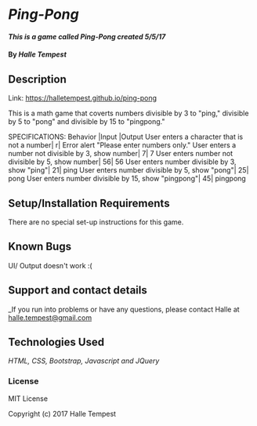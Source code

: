 # _Ping-Pong_

#### _This is a game called Ping-Pong created 5/5/17_

#### By _Halle Tempest_

## Description

Link: https://halletempest.github.io/ping-pong

This  is a math game that coverts numbers divisible by 3 to "ping," divisible by 5 to "pong" and divisible by 15 to "pingpong."

SPECIFICATIONS:
Behavior	|Input	|Output
User enters a character that is not a number|	r|	Error alert "Please enter numbers only."
User enters a number not divisible by 3, show number|	7|	7
User enters number not divisible by 5, show number|	56|	56
User enters number divisible by 3, show "ping"|	21|	ping
User enters number divisible by 5, show "pong"|	25|	pong
User enters number divisible by 15, show "pingpong"|	45|	pingpong

## Setup/Installation Requirements

There are no special set-up instructions for this game.

## Known Bugs

UI/ Output doesn't work :(

## Support and contact details

_If you run into problems or have any questions, please contact Halle at halle.tempest@gmail.com

## Technologies Used

_HTML, CSS, Bootstrap, Javascript and JQuery_

### License

MIT License

Copyright (c) 2017  Halle Tempest
